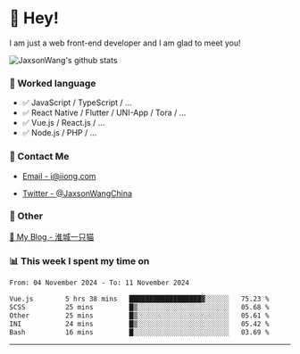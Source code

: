 # 👋 Hey!

I am just a web front-end developer and I am glad to meet you!

![JaxsonWang's github stats](https://github-readme-stats.vercel.app/api?username=JaxsonWang&&show_icons=true&&title_color=1abc9c&&icon_color=1abc9c)


### 📝 Worked language

- ✅ JavaScript / TypeScript / ...
- ✅ React Native / Flutter / UNI-App / Tora / ...
- ✅ Vue.js / React.js / ...
- ✅ Node.js / PHP / ...

### 📮 Contact Me

- [Email - i@iiong.com](mailto:i@iiong.com)

- [Twitter - @JaxsonWangChina](https://twitter.com/JaxsonWangChina)

### 🤪 Other

[📌 My Blog - 淮城一只猫](https://iiong.com)

### 📊 This week I spent my time on

<!--START_SECTION:waka-->

```txt
From: 04 November 2024 - To: 11 November 2024

Vue.js        5 hrs 38 mins   ██████████████████▓░░░░░░   75.23 %
SCSS          25 mins         █▒░░░░░░░░░░░░░░░░░░░░░░░   05.68 %
Other         25 mins         █▒░░░░░░░░░░░░░░░░░░░░░░░   05.61 %
INI           24 mins         █▒░░░░░░░░░░░░░░░░░░░░░░░   05.42 %
Bash          16 mins         █░░░░░░░░░░░░░░░░░░░░░░░░   03.69 %
```

<!--END_SECTION:waka-->

---
